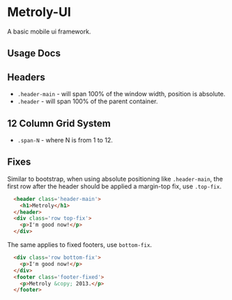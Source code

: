 Metroly-UI
==========

A basic mobile ui framework.

Usage Docs
----------

Headers
-------

* `.header-main` - will span 100% of the window width, position is absolute.
* `.header` - will span 100% of the parent container.

12 Column Grid System
---------------------

* `.span-N` - where N is from 1 to 12.

Fixes
-----

Similar to bootstrap, when using absolute positioning like `.header-main`, the first row after the header should be applied a margin-top fix, use `.top-fix`.

```html
  <header class='header-main'>
    <h1>Metroly</h1>
  </header>
  <div class='row top-fix'>
    <p>I'm good now!</p>
  </div>
```

The same applies to fixed footers, use `bottom-fix`.

```html
  <div class='row bottom-fix'>
    <p>I'm good now!</p>
  </div>
  <footer class='footer-fixed'>
    <p>Metroly &copy; 2013.</p>
  </footer>

```
